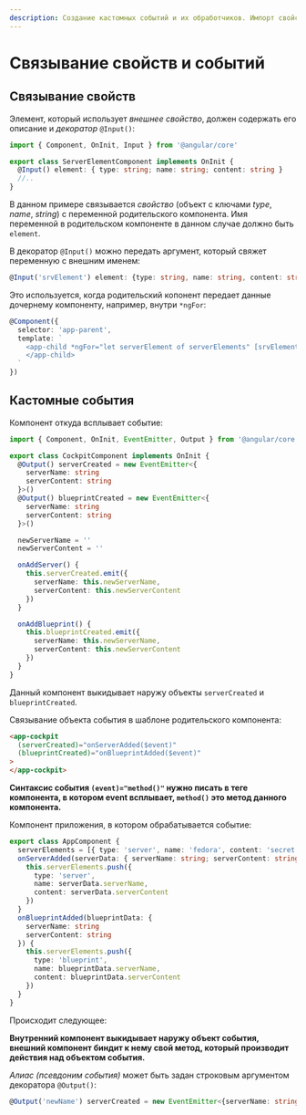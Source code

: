 ```yaml
---
description: Создание кастомных событий и их обработчиков. Импорт свойств родительского компонента.
---
```


# Связывание свойств и событий

## Связывание свойств

Элемент, который использует _внешнее свойство_, должен содержать его описание и _декоратор_ `@Input()`:

```typescript
import { Component, OnInit, Input } from '@angular/core'

export class ServerElementComponent implements OnInit {
  @Input() element: { type: string; name: string; content: string }
  //..
}
```

В данном примере связывается _свойство_ (объект с ключами _type_, _name_, _string_) с переменной родительского компонента. Имя переменной в родительском компоненте в данном случае должно быть `element`.

В декоратор `@Input()` можно передать аргумент, который свяжет переменную с внешним именем:

```typescript
@Input('srvElement') element: {type: string, name: string, content: string};
```

Это используется, когда родительский копонент передает данные дочернему компоненту, например, внутри `*ngFor`:

```typescript
@Component({
  selector: 'app-parent',
  template: `
    <app-child *ngFor="let serverElement of serverElements" [srvElement]="serverElement">
    </app-child>
  `
})
```

## Кастомные события

Компонент откуда всплывает событие:

```typescript
import { Component, OnInit, EventEmitter, Output } from '@angular/core'

export class CockpitComponent implements OnInit {
  @Output() serverCreated = new EventEmitter<{
    serverName: string
    serverContent: string
  }>()
  @Output() blueprintCreated = new EventEmitter<{
    serverName: string
    serverContent: string
  }>()

  newServerName = ''
  newServerContent = ''

  onAddServer() {
    this.serverCreated.emit({
      serverName: this.newServerName,
      serverContent: this.newServerContent
    })
  }

  onAddBlueprint() {
    this.blueprintCreated.emit({
      serverName: this.newServerName,
      serverContent: this.newServerContent
    })
  }
}
```

Данный компонент выкидывает наружу объекты `serverCreated` и `blueprintCreated`.

Связывание объекта события в шаблоне родительского компонента:

```html
<app-cockpit
  (serverCreated)="onServerAdded($event)"
  (blueprintCreated)="onBlueprintAdded($event)"
>
</app-cockpit>
```

**Синтаксис события `(event)="method()"` нужно писать в теге компонента, в котором event всплывает, `method()` это метод данного компонента.**

Компонент приложения, в котором обрабатывается событие:

```typescript
export class AppComponent {
  serverElements = [{ type: 'server', name: 'fedora', content: 'secret' }]
  onServerAdded(serverData: { serverName: string; serverContent: string }) {
    this.serverElements.push({
      type: 'server',
      name: serverData.serverName,
      content: serverData.serverContent
    })
  }
  onBlueprintAdded(blueprintData: {
    serverName: string
    serverContent: string
  }) {
    this.serverElements.push({
      type: 'blueprint',
      name: blueprintData.serverName,
      content: blueprintData.serverContent
    })
  }
}
```

Происходит следующее:

**Внутренний компонент выкидывает наружу объект события, внешний компонент биндит к нему свой метод, который производит действия над объектом события.**

_Алиас (псевдоним события)_ может быть задан строковым аргументом декоратора `@Output()`:

```typescript
@Output('newName') serverCreated = new EventEmitter<{serverName: string, serverContent:string}>();
```
